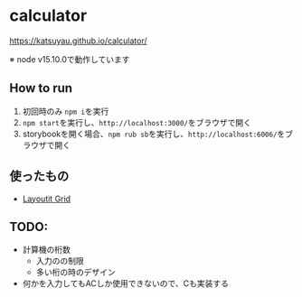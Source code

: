 # calculator

https://katsuyau.github.io/calculator/


※ node v15.10.0で動作しています

## How to run
1. 初回時のみ `npm i`を実行
2. `npm start`を実行し、`http://localhost:3000/`をブラウザで開く
3. storybookを開く場合、`npm rub sb`を実行し、`http://localhost:6006/`をブラウザで開く

## 使ったもの
- [Layoutit Grid](https://grid.layoutit.com/)

## TODO:
- 計算機の桁数
  - 入力のの制限
  - 多い桁の時のデザイン
- 何かを入力してもACしか使用できないので、Cも実装する